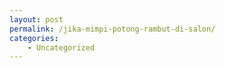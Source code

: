 ```yaml
---
layout: post
permalink: /jika-mimpi-potong-rambut-di-salon/
categories:
    - Uncategorized
---
```



